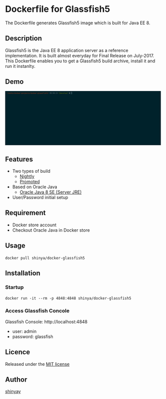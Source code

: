 # Dockerfile for Glassfish5

The Dockerfile generates Glassfish5 image which is built for Java EE 8.

## Description

Glassfish5 is the Java EE 8 application server as a reference implementation.
It is built almost everyday for Final Release on July-2017.
This Dockerfile enables you to get a Glassfish5 build archive, install it and run it instanlty.

## Demo

![](docs/images/docker-glassfish01.gif)

## Features

- Two types of build
  - [Nightly](http://download.oracle.com/glassfish/5.0/nightly/)
  - [Promoted](http://download.oracle.com/glassfish/5.0/promoted)
- Based on Oracle Java
  - [Oracle Java 8 SE (Server JRE)](https://store.docker.com/images/oracle-serverjre-8)
- User/Password initial setup

## Requirement

- Docker store account
- Checkout Oracle Java in Docker store

## Usage

`docker pull shinya/docker-glassfish5`

## Installation

### Startup
`docker run -it --rm -p 4848:4848 shinya/docker-glassfish5`

### Access Glassfish Concole
Glassfish Console: http://localhost:4848

- user: admin
- password: glassfish

## Licence

Released under the [MIT license](https://gist.githubusercontent.com/shinyay/56e54ee4c0e22db8211e05e70a63247e/raw/44f0f4de510b4f2b918fad3c91e0845104092bff/LICENSE)

## Author

[shinyay](https://github.com/shinyay)
